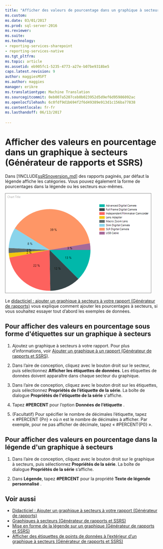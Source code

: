 ```yaml
---
title: "Afficher des valeurs de pourcentage dans un graphique à secteurs (Générateur de rapports et SSRS) | Documents Microsoft"
ms.custom: 
ms.date: 03/01/2017
ms.prod: sql-server-2016
ms.reviewer: 
ms.suite: 
ms.technology:
- reporting-services-sharepoint
- reporting-services-native
ms.tgt_pltfrm: 
ms.topic: article
ms.assetid: eb905fc1-5235-4773-a27e-b07be9318be5
caps.latest.revision: 9
author: maggiesMSFT
ms.author: maggies
manager: erikre
ms.translationtype: Machine Translation
ms.sourcegitcommit: 0eb007a5207ceb0b023952d5d9ef6d95986092ac
ms.openlocfilehash: 6c0fdf9d1b694f2f6d49389e913d1c156ba77838
ms.contentlocale: fr-fr
ms.lasthandoff: 06/13/2017

---
```

# <a name="display-percentage-values-on-a-pie-chart-report-builder-and-ssrs"></a>Afficher des valeurs en pourcentage dans un graphique à secteurs (Générateur de rapports et SSRS)
Dans [!INCLUDE[ssRSnoversion_md](../../includes/ssrsnoversion-md.md)] des rapports paginés, par défaut la légende affiche les catégories. Vous pouvez également la forme de pourcentages dans la légende ou les secteurs eux-mêmes.   

![report-builder-pie-chart-preview-percents](../../reporting-services/media/report-builder-pie-chart-preview-percents.png)

 Le [didacticiel : ajouter un graphique à secteurs à votre rapport (Générateur de rapports)](Tutorial:%20Add%20a%20Pie%20Chart%20to%20Your%20Report%20\(Report%20Builder\).md) vous explique comment ajouter les pourcentages à secteurs, si vous souhaitez essayer tout d’abord les exemples de données.
 
  
## <a name="to-display-percentage-values-as-labels-on-a-pie-chart"></a>Pour afficher des valeurs en pourcentage sous forme d'étiquettes sur un graphique à secteurs  
  
1.  Ajoutez un graphique à secteurs à votre rapport. Pour plus d’informations, voir [Ajouter un graphique à un rapport (Générateur de rapports et SSRS)](../../reporting-services/report-design/add-a-chart-to-a-report-report-builder-and-ssrs.md).  
  
2.  Dans l’aire de conception, cliquez avec le bouton droit sur le secteur, puis sélectionnez **Afficher les étiquettes de données**. Les étiquettes de données doivent apparaître dans chaque secteur du graphique.  
  
3.  Dans l’aire de conception, cliquez avec le bouton droit sur les étiquettes, puis sélectionnez **Propriétés de l’étiquette de la série**. La boîte de dialogue **Propriétés de l'étiquette de la série** s'affiche.  
  
4.  Tapez **#PERCENT** pour l’option **Données de l’étiquette** .  
  
5.  (Facultatif) Pour spécifier le nombre de décimales l’étiquette, tapez « #PERCENT {P*n*} » où  *n*  est le nombre de décimales à afficher. Par exemple, pour ne pas afficher de décimale, tapez « #PERCENT{P0} ».  
  
## <a name="to-display-percentage-values-in-the-legend-of-a-pie-chart"></a>Pour afficher des valeurs en pourcentage dans la légende d'un graphique à secteurs  
  
1.  Dans l’aire de conception, cliquez avec le bouton droit sur le graphique à secteurs, puis sélectionnez **Propriétés de la série**. La boîte de dialogue **Propriétés de la série** s’affiche.  
  
2.  Dans **Légende**, tapez **#PERCENT** pour la propriété **Texte de légende personnalisé** .  
  
## <a name="see-also"></a>Voir aussi  
* [Didacticiel : Ajouter un graphique à secteurs à votre rapport (Générateur de rapports)](Tutorial:%20Add%20a%20Pie%20Chart%20to%20Your%20Report%20\(Report%20Builder\).md)
*  [Graphiques à secteurs (Générateur de rapports et SSRS)](../../reporting-services/report-design/pie-charts-report-builder-and-ssrs.md)   
*  [Mise en forme de la légende sur un graphique (Générateur de rapports et SSRS)](../../reporting-services/report-design/chart-legend-formatting-report-builder.md)   
*  [Afficher des étiquettes de points de données à l’extérieur d’un graphique à secteurs (Générateur de rapports et SSRS)](../../reporting-services/report-design/display-data-point-labels-outside-a-pie-chart-report-builder-and-ssrs.md)   
 
  
